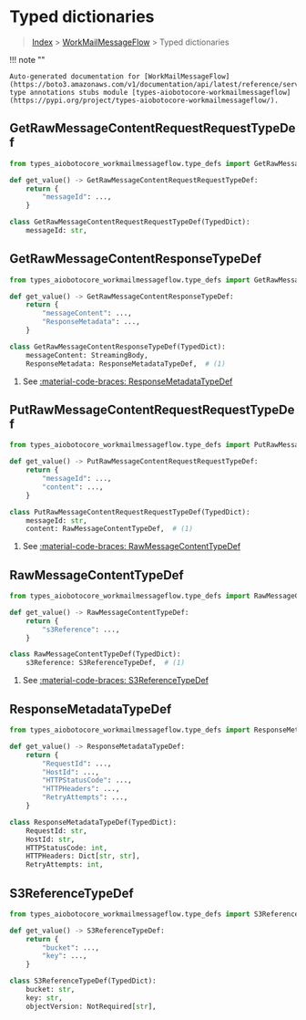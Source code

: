 # Typed dictionaries

> [Index](../README.md) > [WorkMailMessageFlow](./README.md) > Typed dictionaries

!!! note ""

    Auto-generated documentation for [WorkMailMessageFlow](https://boto3.amazonaws.com/v1/documentation/api/latest/reference/services/workmailmessageflow.html#WorkMailMessageFlow)
    type annotations stubs module [types-aiobotocore-workmailmessageflow](https://pypi.org/project/types-aiobotocore-workmailmessageflow/).

## GetRawMessageContentRequestRequestTypeDef

```python title="Usage Example"
from types_aiobotocore_workmailmessageflow.type_defs import GetRawMessageContentRequestRequestTypeDef

def get_value() -> GetRawMessageContentRequestRequestTypeDef:
    return {
        "messageId": ...,
    }
```

```python title="Definition"
class GetRawMessageContentRequestRequestTypeDef(TypedDict):
    messageId: str,
```

## GetRawMessageContentResponseTypeDef

```python title="Usage Example"
from types_aiobotocore_workmailmessageflow.type_defs import GetRawMessageContentResponseTypeDef

def get_value() -> GetRawMessageContentResponseTypeDef:
    return {
        "messageContent": ...,
        "ResponseMetadata": ...,
    }
```

```python title="Definition"
class GetRawMessageContentResponseTypeDef(TypedDict):
    messageContent: StreamingBody,
    ResponseMetadata: ResponseMetadataTypeDef,  # (1)
```

1. See [:material-code-braces: ResponseMetadataTypeDef](./type_defs.md#responsemetadatatypedef) 
## PutRawMessageContentRequestRequestTypeDef

```python title="Usage Example"
from types_aiobotocore_workmailmessageflow.type_defs import PutRawMessageContentRequestRequestTypeDef

def get_value() -> PutRawMessageContentRequestRequestTypeDef:
    return {
        "messageId": ...,
        "content": ...,
    }
```

```python title="Definition"
class PutRawMessageContentRequestRequestTypeDef(TypedDict):
    messageId: str,
    content: RawMessageContentTypeDef,  # (1)
```

1. See [:material-code-braces: RawMessageContentTypeDef](./type_defs.md#rawmessagecontenttypedef) 
## RawMessageContentTypeDef

```python title="Usage Example"
from types_aiobotocore_workmailmessageflow.type_defs import RawMessageContentTypeDef

def get_value() -> RawMessageContentTypeDef:
    return {
        "s3Reference": ...,
    }
```

```python title="Definition"
class RawMessageContentTypeDef(TypedDict):
    s3Reference: S3ReferenceTypeDef,  # (1)
```

1. See [:material-code-braces: S3ReferenceTypeDef](./type_defs.md#s3referencetypedef) 
## ResponseMetadataTypeDef

```python title="Usage Example"
from types_aiobotocore_workmailmessageflow.type_defs import ResponseMetadataTypeDef

def get_value() -> ResponseMetadataTypeDef:
    return {
        "RequestId": ...,
        "HostId": ...,
        "HTTPStatusCode": ...,
        "HTTPHeaders": ...,
        "RetryAttempts": ...,
    }
```

```python title="Definition"
class ResponseMetadataTypeDef(TypedDict):
    RequestId: str,
    HostId: str,
    HTTPStatusCode: int,
    HTTPHeaders: Dict[str, str],
    RetryAttempts: int,
```

## S3ReferenceTypeDef

```python title="Usage Example"
from types_aiobotocore_workmailmessageflow.type_defs import S3ReferenceTypeDef

def get_value() -> S3ReferenceTypeDef:
    return {
        "bucket": ...,
        "key": ...,
    }
```

```python title="Definition"
class S3ReferenceTypeDef(TypedDict):
    bucket: str,
    key: str,
    objectVersion: NotRequired[str],
```

